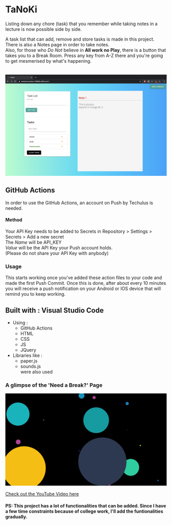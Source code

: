 # TaNoKi
Listing down any chore (task) that you remember while taking notes in a lecture is now possible side by side.

A task list that can add, remove and store tasks is made in this project.\
There is also a Notes page in order to take notes.\
Also, for those who _Do Not_ believe in **All work no Play**, there is a button that takes you to a Break Room. Press any key from A-Z there and you're going to get mesmerised by what's happening.
\
\
\
![](tanoki_ss.png)

## GitHub Actions
In order to use the GitHub Actions, an account on Push by Techulus is needed.

#### Method
Your API Key needs to be added to Secrets in Repository > Settings > Secrets > Add a new secret \
The _Name_ will be API_KEY \
_Value_ will be the API Key your Push account holds. \
(Please do not share your API Key with anybody)

### Usage
This starts working once you've added these action files to your code and made the first Push Commit. Once this is done, after about every 10 minutes you will receive a push notification on your Android or IOS device that will remind you to keep working. 


## Built with : Visual Studio Code
* Using : 
  - GitHub Actions
  - HTML
  - CSS
  - JS
  - JQuery
* Libraries like :
  - paper.js
  - sounds.js\
  were also used

### A glimpse of the 'Need a Break?' Page
![](TaNoKi_patatap_ss.png)

[Check out the YouTube Video here](https://youtu.be/CCund6BqcVI "TaNoKi Video")

#### PS: This project has a lot of functionalities that can be added. Since I have a few time constraints because of college work, I'll add the funtionalities gradually.
